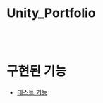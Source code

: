 # Unity_Portfolio


<br>
<br>

# 구현된 기능
- [테스트 기능](https://github.com/mintchobab/Unity_Portfolio/tree/main/contents/inventory_equip/Inventory_equip.md)
